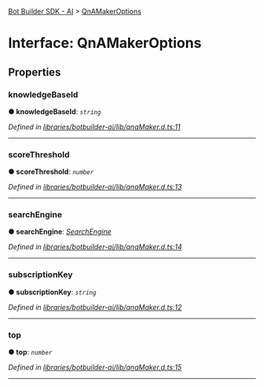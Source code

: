 [Bot Builder SDK - AI](../README.md) > [QnAMakerOptions](../interfaces/botbuilder_ai.qnamakeroptions.md)



# Interface: QnAMakerOptions


## Properties
<a id="knowledgebaseid"></a>

###  knowledgeBaseId

**●  knowledgeBaseId**:  *`string`* 

*Defined in [libraries/botbuilder-ai/lib/qnaMaker.d.ts:11](https://github.com/Microsoft/botbuilder-js/blob/a28edbb/libraries/botbuilder-ai/lib/qnaMaker.d.ts#L11)*





___

<a id="scorethreshold"></a>

###  scoreThreshold

**●  scoreThreshold**:  *`number`* 

*Defined in [libraries/botbuilder-ai/lib/qnaMaker.d.ts:13](https://github.com/Microsoft/botbuilder-js/blob/a28edbb/libraries/botbuilder-ai/lib/qnaMaker.d.ts#L13)*





___

<a id="searchengine"></a>

###  searchEngine

**●  searchEngine**:  *[SearchEngine]()* 

*Defined in [libraries/botbuilder-ai/lib/qnaMaker.d.ts:14](https://github.com/Microsoft/botbuilder-js/blob/a28edbb/libraries/botbuilder-ai/lib/qnaMaker.d.ts#L14)*





___

<a id="subscriptionkey"></a>

###  subscriptionKey

**●  subscriptionKey**:  *`string`* 

*Defined in [libraries/botbuilder-ai/lib/qnaMaker.d.ts:12](https://github.com/Microsoft/botbuilder-js/blob/a28edbb/libraries/botbuilder-ai/lib/qnaMaker.d.ts#L12)*





___

<a id="top"></a>

###  top

**●  top**:  *`number`* 

*Defined in [libraries/botbuilder-ai/lib/qnaMaker.d.ts:15](https://github.com/Microsoft/botbuilder-js/blob/a28edbb/libraries/botbuilder-ai/lib/qnaMaker.d.ts#L15)*





___


